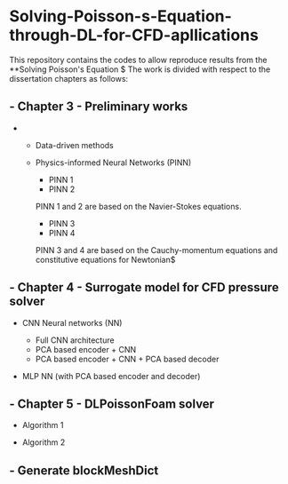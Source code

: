 # Solving-Poisson-s-Equation-through-DL-for-CFD-apllications

This repository contains the codes to allow reproduce results from the **Solving Poisson's Equation $
The work is divided with respect to the dissertation chapters as follows:

## - **Chapter 3** - Preliminary works
- 
  - Data-driven methods

  - Physics-informed Neural Networks (PINN)

    - PINN 1
    - PINN 2

    PINN 1 and 2 are based on the Navier-Stokes equations.

    - PINN 3
    - PINN 4

    PINN 3 and 4 are based on the Cauchy-momentum equations and constitutive equations for Newtonian$

## - **Chapter 4** - Surrogate model for CFD pressure solver

  - CNN Neural networks (NN)
    - Full CNN architecture
    - PCA based encoder + CNN
    - PCA based encoder + CNN + PCA based decoder

  - MLP NN (with PCA based encoder and decoder)

## - **Chapter 5** - DLPoissonFoam solver

  - Algorithm 1


  - Algorithm 2

## - Generate blockMeshDict

